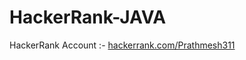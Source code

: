 # HackerRank-JAVA
HackerRank Account :- <a href="hackerrank.com/Prathmesh311">hackerrank.com/Prathmesh311</a>
